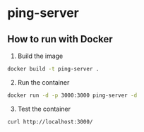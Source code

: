 # ping-server

## How to run with Docker

1. Build the image

  ```sh
  docker build -t ping-server .
  ```

2. Run the container

  ```sh
  docker run -d -p 3000:3000 ping-server -d
  ```

3. Test the container

  ```sh
  curl http://localhost:3000/
  ```
